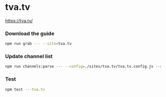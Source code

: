 # tva.tv

https://tva.tv/

### Download the guide

```sh
npm run grab --- --site=tva.tv
```

### Update channel list

```sh
npm run channels:parse --- --config=./sites/tva.tv/tva.tv.config.js --output=./sites/tva.tv/tva.tv.channels.xml
```

### Test

```sh
npm test ---tva.tv
```

